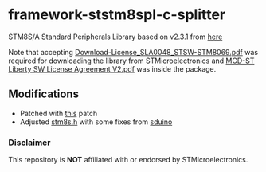 # framework-ststm8spl-c-splitter
STM8S/A Standard Peripherals Library based on v2.3.1 from [here](https://www.st.com/en/embedded-software/stsw-stm8069.html)

Note that accepting [Download-License_SLA0048_STSW-STM8069.pdf](Download-License_SLA0048_STSW-STM8069.pdf) was required for downloading the library from STMicroelectronics
and [MCD-ST Liberty SW License Agreement V2.pdf](MCD-ST%20Liberty%20SW%20License%20Agreement%20V2.pdf) was inside the package.

## Modifications
* Patched with [this](https://github.com/gicking/STM8-SPL_SDCC_patch/blob/cf8dcd8fe4d0f794cd239e4fb98fece10c184f3a/STM8S_StdPeriph_Lib_V2.3.1_sdcc.patch) patch
* Adjusted [stm8s.h](src/stm8s.h) with some fixes from [sduino](https://github.com/tenbaht/sduino)



### Disclaimer
This repository is **NOT** affiliated with or endorsed by STMicroelectronics.
